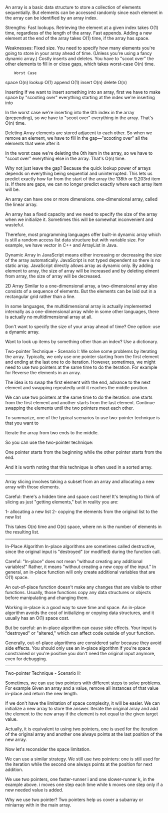 An array is a basic data structure to store a collection of elements sequentially. But elements can be accessed randomly since each element in the array can be identified by an array index.

Strengths:
Fast lookups. Retrieving the element at a given index takes O(1) time, regardless of the length of the array.
Fast appends. Adding a new element at the end of the array takes O(1) time, if the array has space.

Weaknesses:
Fixed size. You need to specify how many elements you're going to store in your array ahead of time. (Unless you're using a fancy dynamic array.)
Costly inserts and deletes. You have to "scoot over" the other elements to fill in or close gaps, which takes worst-case O(n) time.

	    Worst Case
space	O(n)
lookup	O(1)
append	O(1)
insert	O(n)
delete	O(n)

Inserting
If we want to insert something into an array, first we have to make space by "scooting over" everything starting at the index we're inserting into

In the worst case we're inserting into the 0th index in the array (prepending), so we have to "scoot over" everything in the array. That's O(n) time.

Deleting
Array elements are stored adjacent to each other. So when we remove an element, we have to fill in the gap—"scooting over" all the elements that were after it:

In the worst case we're deleting the 0th item in the array, so we have to "scoot over" everything else in the array. That's O(n) time.

Why not just leave the gap? Because the quick lookup power of arrays depends on everything being sequential and uninterrupted. This lets us predict exactly how far from the start of the array the 138th or 9,203rd item is. If there are gaps, we can no longer predict exactly where each array item will be.

An array can have one or more dimensions. one-dimensional array, called the linear array.

An array has a fixed capacity and we need to specify the size of the array when we initialize it. Sometimes this will be somewhat inconvenient and wasteful.

Therefore, most programming languages offer built-in dynamic array which is still a random access list data structure but with variable size. For example, we have vector in C++ and ArrayList in Java.

Dynamic Array in JavaScript means either increasing or decreasing the size of the array automatically. JavaScript is not typed dependent so there is no static array. JavaScript directly allows array as dynamic only. By adding element to array, the size of array will be increased and by deleting elment from array, the size of array will be decreased. 

 2D Array
Similar to a one-dimensional array, a two-dimensional array also consists of a sequence of elements. But the elements can be laid out in a rectangular grid rather than a line.

In some languages, the multidimensional array is actually implemented internally as a one-dimensional array while in some other languages, there is actually no multidimensional array at all.

Don't want to specify the size of your array ahead of time? One option: use a dynamic array.

Want to look up items by something other than an index? Use a dictionary.

Two-pointer Technique - Scenario I:
We solve some problems by iterating the array. Typically, we only use one pointer starting from the first element and ending at the last one to do iteration. However, sometimes, we might need to use two pointers at the same time to do the iteration. For example for Reverse the elements in an array.

The idea is to swap the first element with the end, advance to the next element and swapping repeatedly until it reaches the middle position. 

We can use two pointers at the same time to do the iteration: one starts from the first element and another starts from the last element. Continue swapping the elements until the two pointers meet each other.

To summarize, one of the typical scenarios to use two-pointer technique is that you want to

Iterate the array from two ends to the middle.

So you can use the two-pointer technique:

One pointer starts from the beginning while the other pointer starts from the end.

And it is worth noting that this technique is often used in a sorted array.

*****************************

Array slicing involves taking a subset from an array and allocating a new array with those elements.

Careful: there's a hidden time and space cost here! It's tempting to think of slicing as just "getting elements," but in reality you are:

1- allocating a new list
2- copying the elements from the original list to the new list

This takes O(n) time and O(n) space, where nn is the number of elements in the resulting list.

*****************************
In-Place Algorithm
In-place algorithms are sometimes called destructive, since the original input is "destroyed" (or modified) during the function call.

Careful: "In-place" does not mean "without creating any additional variables!" Rather, it means "without creating a new copy of the input." In general, an in-place function will only create additional variables that are O(1) space.

An out-of-place function doesn't make any changes that are visible to other functions. Usually, those functions copy any data structures or objects before manipulating and changing them.

Working in-place is a good way to save time and space. An in-place algorithm avoids the cost of initializing or copying data structures, and it usually has an O(1) space cost.

But be careful: an in-place algorithm can cause side effects. Your input is "destroyed" or "altered," which can affect code outside of your function. 

Generally, out-of-place algorithms are considered safer because they avoid side effects. You should only use an in-place algorithm if you're space constrained or you're positive you don't need the original input anymore, even for debugging.
*****************************

 Two-pointer Technique - Scenario II:

 Sometimes, we can use two pointers with different steps to solve problems. For example Given an array and a value, remove all instances of that value in-place and return the new length.

 If we don't have the limitation of space complexity, it will be easier. We can initialize a new array to store the answer. Iterate the original array and add the element to the new array if the element is not equal to the given target value.

Actually, it is equivalent to using two pointers, one is used for the iteration of the original array and another one always points at the last position of the new array.

Now let's reconsider the space limitation.

We can use a similar strategy. We still use two pointers: one is still used for the iteration while the second one always points at the position for next addition.

We use two pointers, one faster-runner i and one slower-runner k, in the example above. i moves one step each time while k moves one step only if a new needed value is added.

Why we use two pointer?
Two pointers help us cover a subarray or miniarray with in the main array.








